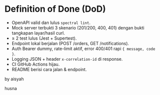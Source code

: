 # Definition of Done (DoD)

- OpenAPI valid dan lulus `spectral lint`.
- Mock server terbukti 3 skenario (201/200, 400, 401) dengan bukti tangkapan layar/hasil curl.
- ≥ 2 test lulus (Jest + Supertest).
- Endpoint lokal berjalan (POST /orders, GET /notifications).
- Auth Bearer dummy, rate-limit aktif, error 400/401 rapi `{ message, code }`.
- Logging JSON + header `x-correlation-id` di response.
- CI GitHub Actions hijau.
- README berisi cara jalan & endpoint.


by aisyah

husna
